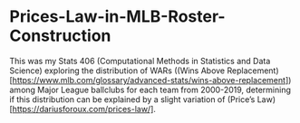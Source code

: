 # Prices-Law-in-MLB-Roster-Construction

This was my Stats 406 (Computational Methods in Statistics and Data Science) exploring the distribution of WARs ((Wins Above Replacement)[https://www.mlb.com/glossary/advanced-stats/wins-above-replacement]) among Major League ballclubs for each team from 2000-2019, determining if this distribution can be explained by a slight variation of (Price’s Law)[https://dariusforoux.com/prices-law/].
